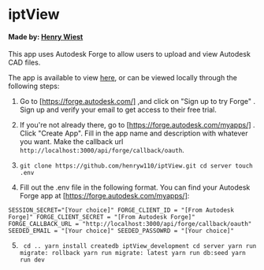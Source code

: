 # iptView
#### Made by: [Henry Wiest](https://github.com/henryw110)

This app uses Autodesk Forge to allow users to upload and view Autodesk CAD files.

The app is available to view [here](https://ipt-viewer.herokuapp.com), or can be viewed locally through the following steps:

1. Go to [https://forge.autodesk.com/] ,and click on "Sign up to try Forge" . Sign up and verify your email to get access to their free trial.

2. If you're not already there, go to [https://forge.autodesk.com/myapps/] . Click "Create App". Fill in the app name and description with whatever you want. Make the callback url ```http://localhost:3000/api/forge/callback/oauth```.

3. `git clone https://github.com/henryw110/iptView.git
      cd server
      touch .env`

4. Fill out the .env file in the following format. You can find your Autodesk Forge app at [https://forge.autodesk.com/myapps/]:

`SESSION_SECRET="[Your choice]"
FORGE_CLIENT_ID = "[From Autodesk Forge]"
FORGE_CLIENT_SECRET = "[From Autodesk Forge]"
FORGE_CALLBACK_URL = "http://localhost:3000/api/forge/callback/oauth"
SEEDED_EMAIL = "[Your choice]"
SEEDED_PASSOWRD = "[Your choice]" `

5.  `
cd ..
yarn install
createdb iptView_development
cd server
yarn run migrate: rollback
yarn run migrate: latest
yarn run db:seed
yarn run dev`

```